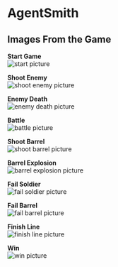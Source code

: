 # AgentSmith

## Images From the Game

**Start Game**\
![start picture](https://github.com/Egroses/AgentSmith/blob/main/Images/Game%20Start.png)

**Shoot Enemy**\
![shoot enemy picture](https://github.com/Egroses/AgentSmith/blob/main/Images/Shoot%20Enemy.png)

**Enemy Death**\
![enemy death picture](https://github.com/Egroses/AgentSmith/blob/main/Images/Enemy%20Death.png)

**Battle**\
![battle picture](https://github.com/Egroses/AgentSmith/blob/main/Images/Battle.png)

**Shoot Barrel**\
![shoot barrel picture](https://github.com/Egroses/AgentSmith/blob/main/Images/Shoot%20Barrel.png)

**Barrel Explosion**\
![barrel explosion picture](https://github.com/Egroses/AgentSmith/blob/main/Images/Barrel%20Explosion.png)

**Fail Soldier**\
![fail soldier picture](https://github.com/Egroses/AgentSmith/blob/main/Images/Fail%20Soldier.png)

**Fail Barrel**\
![fail barrel picture](https://github.com/Egroses/AgentSmith/blob/main/Images/Fail%20Barrel.png)

**Finish Line**\
![finish line picture](https://github.com/Egroses/AgentSmith/blob/main/Images/Finish%20Line.png)

**Win**\
![win picture](https://github.com/Egroses/AgentSmith/blob/main/Images/Win.png)
